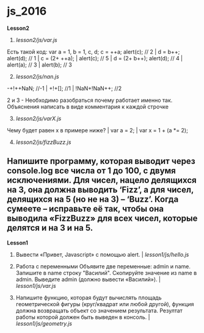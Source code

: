 # js_2016

**Lesson2**

1) _lesson2/js/var.js_

Есть такой код:
   var a = 1, b = 1, c, d; c = ++a; alert(c); // 2 | 
   d = b++; alert(d); // 1 | 
   c = (2+ ++a); | 
   alert(c); // 5 | 
   d = (2+ b++); alert(d); // 4 | 
   alert(a); // 3 | 
   alert(b); // 3

2) _lesson2/js/nan.js_ 

-+!++NaN; //-1 | 
+!+[]; //1 | 
!NaN+!NaN++; //2
   
2 и 3 - Необходимо разобраться почему работает именно так. Объяснения написать в виде комментария к каждой строчке

3) _lesson2/js/varX.js_ 

Чему будет равен x в примере ниже? | 
var a = 2; | 
var x = 1 + (a *= 2);

4) _lesson2/js/fizzBuzz.js_

Напишите программу, которая выводит через console.log все числа от 1 до 100, с двумя исключениями.
Для чисел, нацело делящихся на 3, она должна выводить ‘Fizz’, а для чисел, делящихся на 5 (но не на 3) – ‘Buzz’.
Когда сумеете – исправьте её так, чтобы она выводила «FizzBuzz» для всех чисел, которые делятся и на 3 и на 5.
------------------------------------------------------------------------

**Lesson1**

1) Вывести «Привет, Javascript» c помощью alert. | 
_lesson1/js/hello.js_

2) Работа с переменными
   Объявите две переменные: admin и name. 
   Запишите в name строку "Василий". 
   Скопируйте значение из name в admin. 
   Выведите admin (должно вывести «Василий»). | 
   _lesson1/js/var.js_
   
3) Напишите функцию, которая будут вычислять площадь геометрической фигуры (круг/квадрат или любой другой),
функция должна возвращать объект со значением результата.
Резултат работы которой должен быть выведен в консоль. | 
_lesson1/js/geometry.js_